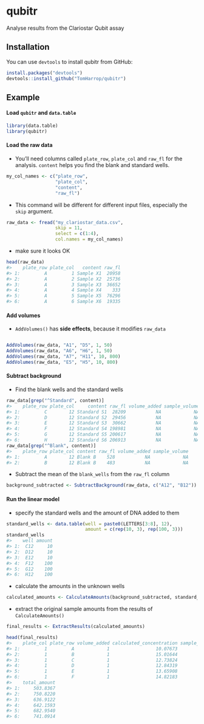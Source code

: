 
<!-- README.md is generated from README.Rmd. Please edit that file -->

# qubitr

Analyse results from the Clariostar Qubit assay

## Installation

You can use `devtools` to install qubitr from GitHub:

``` r
install.packages("devtools")
devtools::install_github("TomHarrop/qubitr")
```

## Example

#### Load `qubitr` and `data.table`

``` r
library(data.table)
library(qubitr)
```

#### Load the raw data

  - You’ll need columns called `plate_row`, `plate_col` and `raw_fl` for
    the analysis. `content` helps you find the blank and standard wells.

<!-- end list -->

``` r
my_col_names <- c("plate_row",
                  "plate_col",
                  "content",
                  "raw_fl")
```

  - This command will be different for different input files, especially
    the `skip` argument.

<!-- end list -->

``` r
raw_data <- fread("my_clariostar_data.csv",
                  skip = 11,
                  select = c(1:4),
                  col.names = my_col_names)
```

  - make sure it looks OK

<!-- end list -->

``` r
head(raw_data)
#>    plate_row plate_col   content raw_fl
#> 1:         A         1 Sample X1  20958
#> 2:         A         2 Sample X2  25736
#> 3:         A         3 Sample X3  36652
#> 4:         A         4 Sample X4    333
#> 5:         A         5 Sample X5  76296
#> 6:         A         6 Sample X6  19335
```

#### Add volumes

  - `AddVolumes()` has **side effects**, because it modifies `raw_data`

<!-- end list -->

``` r

AddVolumes(raw_data, "A1", "D5", 1, 50)
AddVolumes(raw_data, "A6", "H6", 1, 50)
AddVolumes(raw_data, "A7", "H11", 10, 800)
AddVolumes(raw_data, "E5", "H5", 10, 800)
```

#### Subtract background

  - Find the blank wells and the standard wells

<!-- end list -->

``` r
raw_data[grep("^Standard", content)]
#>    plate_row plate_col     content raw_fl volume_added sample_volume
#> 1:         C        12 Standard S1  28209           NA            NA
#> 2:         D        12 Standard S2  29456           NA            NA
#> 3:         E        12 Standard S3  30662           NA            NA
#> 4:         F        12 Standard S4 198981           NA            NA
#> 5:         G        12 Standard S5 200617           NA            NA
#> 6:         H        12 Standard S6 206913           NA            NA
raw_data[grep("^Blank", content)]
#>    plate_row plate_col content raw_fl volume_added sample_volume
#> 1:         A        12 Blank B    528           NA            NA
#> 2:         B        12 Blank B    483           NA            NA
```

  - Subtract the mean of the `blank_wells` from the `raw_fl` column

<!-- end list -->

``` r
background_subtracted <- SubtractBackground(raw_data, c("A12", "B12"))
```

#### Run the linear model

  - specify the standard wells and the amount of DNA added to them

<!-- end list -->

``` r
standard_wells <- data.table(well = paste0(LETTERS[3:8], 12),
                             amount = c(rep(10, 3), rep(100, 3)))
standard_wells
#>    well amount
#> 1:  C12     10
#> 2:  D12     10
#> 3:  E12     10
#> 4:  F12    100
#> 5:  G12    100
#> 6:  H12    100
```

  - calculate the amounts in the unknown
wells

<!-- end list -->

``` r
calculated_amounts <- CalculateAmounts(background_subtracted, standard_wells)
```

  - extract the original sample amounts from the results of
    `CalculateAmounts()`

<!-- end list -->

``` r
final_results <- ExtractResults(calculated_amounts)

head(final_results)
#>    plate_col plate_row volume_added calculated_concentration sample_volume
#> 1:         1         A            1                 10.07673            50
#> 2:         1         B            1                 15.01644            50
#> 3:         1         C            1                 12.73824            50
#> 4:         1         D            1                 12.84319            50
#> 5:         1         E            1                 13.65908            50
#> 6:         1         F            1                 14.82183            50
#>    total_amount
#> 1:     503.8367
#> 2:     750.8220
#> 3:     636.9122
#> 4:     642.1593
#> 5:     682.9540
#> 6:     741.0914
```
